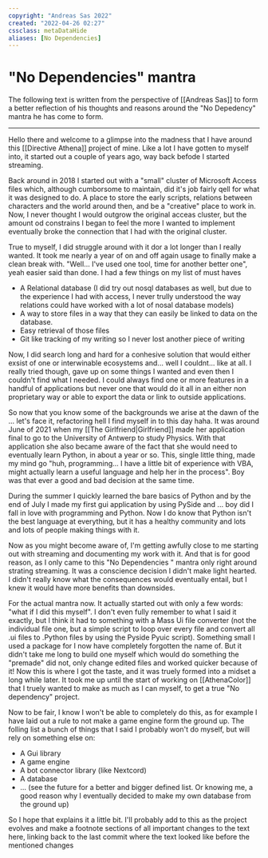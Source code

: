 ```yaml
---
copyright: "Andreas Sas 2022"
created: "2022-04-26 02:27"
cssclass: metaDataHide
aliases: [No Dependencies]
---
```

# "No Dependencies" mantra
The following text is written from the perspective of [[Andreas Sas]] to form a better reflection of his thoughts and reasons around the "No Depedency" mantra he has come to form.

---

Hello there and welcome to a glimpse into the madness that I have around this [[Directive Athena]] project of mine. Like a lot I have gotten to myself into, it started out a couple of years ago, way back befode I started streaming.

Back around in 2018 I started out with a "small" cluster of Microsoft Access files which, although cumborsome to maintain, did it's job fairly qell for what it was designed to do. A place to store the early scripts, relations between characters and the world around then, and be a "creative"  place to work in. Now, I never thought I would outgrow the original acceas cluster, but the amount od constrains I began to feel the more I wanted to implement eventually broke the connection that I had with the original cluster.

True to myself, I did struggle around with it dor a lot longer than I really wanted. It took me nearly a year of on and off again usage to finally make a clean break with. "Well... I've used one tool, time for another better one", yeah easier said than done. I had a few things on my list of must haves

- A Relational database (I did try out nosql databases as well, but due to the experience I had with access, I never trully understood the way relations could have worked with a lot of nosal database models)
- A way to store files in a way that they can easily be linked to data on the database.
- Easy retrieval of those files
- Git like tracking of my writing so I never lost another piece of writing 

Now, I did search long and hard for a conhesive solution that would either exsist of one or interwinable ecosystems and... well I couldnt... like at all. I really tried though, gave up on some things I wanted and even then I couldn't find what I needed. I could always find one or more features in a handful of applications but never one that would do it all in an either non proprietary way or able to export the data or link to outside applications.

So now that you know some of the backgrounds we arise at the dawn of the ... let's face it, refactoring hell I find myself in to this day haha. It was around June of 2021 when my [[The Girlfriend|Girlfriend]] made her application final to go to the University of Antwerp to study Physics. With that application she also became aware of the fact that she would need to eventually learn Python, in about a year or so. This, single little thing, made my mind go "huh, programming... I have a little bit of experience with VBA, might actually learn a useful language and help her in the process". Boy was that ever a good and bad decision at the same time.

During the summer I quickly learned the bare basics of Python and by the end of July I made my first gui application by using PySide and ... boy did I fall in love with programming and Python. Now I do know that Python isn't the best language at everything, but it has a healthy community and lots and lots of people making things with it.

Now as you might become aware of, I'm getting awfully close to me starting out with streaming and documenting my work with it. And that is for good reason, as I only came to this "No Dependencies " mantra only right around strating streaming. It was a conscience decision I didn't make light hearted. I didn't really know what the consequences would eventually entail, but I knew it would have more benefits than downsides.

For the actual mantra now. It actually started out with only a few words: "what if I did this myself". I don't even fully remember to what I said it exactly, but I think it had to something with a Mass Ui file converter (not the individual file one, but a simple script to loop over every file and convert all .ui files to .Python files by using the Pyside Pyuic script). Something small I used a package for I now have completely forgotten the name of. But it didn't take me long to build one myself which would do something the "premade" did not, only change edited files and worked quicker because of it!
Now this is where I got the taste, and it was truely formed into a midset a long while later. It took me up until the start of working on [[AthenaColor]] that I truely wanted to make as much as I can myself, to get a true "No dependency" project.

Now to be fair, I know I won't be able to completely do this, as for example I have laid out a rule to not make a game engine form the ground up. The folling list a bunch of things that I said I probably won't do myself, but will rely on something else on:
- A Gui library
- A game engine
- A bot connector library (like Nextcord)
- A database
- ... (see the future for a better and bigger defined list. Or knowing me, a good reason why I eventually decided to make my own database from the ground up)

So I hope that explains it a little bit. I'll probably add to this as the project evolves and make a footnote sections of all important changes to the text here, linking back to the last commit where the text looked like before the mentioned changes